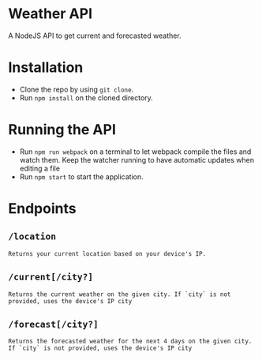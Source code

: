 # Weather API

A NodeJS API to get current and forecasted weather.

# Installation

* Clone the repo by using ```git clone```.
* Run ```npm install``` on the cloned directory.

# Running the API

* Run ```npm run webpack``` on a terminal to let webpack compile the files and watch them. Keep the watcher running to have automatic updates when editing a file
* Run   ```npm start``` to start the application.

# Endpoints

## `/location`
    Returns your current location based on your device's IP.
## `/current[/city?]`
    Returns the current weather on the given city. If `city` is not provided, uses the device's IP city

## `/forecast[/city?]`
    Returns the forecasted weather for the next 4 days on the given city. If `city` is not provided, uses the device's IP city
